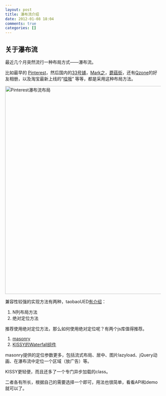 ```yaml
---
layout: post
title: 瀑布流介绍
date: 2012-01-08 18:04
comments: true
categories: []
---
```

<h2>关于瀑布流</h2>
最近几个月突然流行一种布局方式——瀑布流。

比如最早的 <a href="http://pinterest.com/">Pinterest</a>，然后国内的<a href="http://33pu.net">33号铺</a>，<a href="http://markzhi.com/">Mark之</a>，<a href="http://www.mogujie.com/book/clothing/">蘑菇街</a>，还有<a href="http://qzone.qq.com">Qzone</a>的好友相册，以及淘宝最新上线的“<a href="http://wow.taobao.com/">哇哦</a>” 等等，都是采用这种布局方法。

<img class="aligncenter size-full wp-image-1105" title="Pinterest瀑布流布局" src="http://yuguo.github.com/blog/files/2012/01/waterfall.png" alt="Pinterest瀑布流布局" width="935" height="674" />

兼容性较强的实现方法有两种，taobaoUED<a href="http://ued.taobao.com/blog/2011/09/14/waterfall/">有介绍</a>：
<ol>
	<li>N列布局方法</li>
	<li>绝对定位方法</li>
</ol>
推荐使用绝对定位方法，那么如何使用绝对定位呢？有两个js库值得推荐。
<ol>
	<li><a href="http://masonry.desandro.com">masonry</a></li>
	<li><a href="http://docs.kissyui.com/docs/html/api/component/waterfall/">KISSY的Waterfall组件</a></li>
</ol>
masonry提供的定位参数更多，包括流式布局、居中、图片lazyload、jQuery动画、在瀑布流中定位一个区域（放广告）等。

KISSY更轻便，而且还多了一个专门异步加载的class。

二者各有所长，根据自己的需要选择一个即可，用法也很简单，看看API和demo就可以了。
